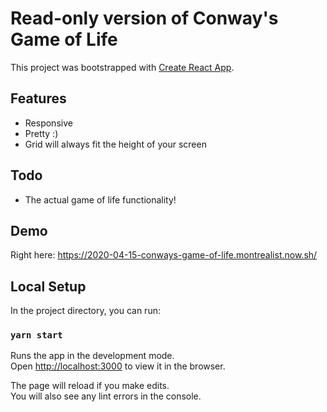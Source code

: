 # Read-only version of Conway's Game of Life

This project was bootstrapped with [Create React App](https://github.com/facebook/create-react-app).

## Features

-   Responsive
-   Pretty :)
-   Grid will always fit the height of your screen

## Todo

-   The actual game of life functionality!

## Demo

Right here: https://2020-04-15-conways-game-of-life.montrealist.now.sh/

## Local Setup

In the project directory, you can run:

### `yarn start`

Runs the app in the development mode.<br />
Open [http://localhost:3000](http://localhost:3000) to view it in the browser.

The page will reload if you make edits.<br />
You will also see any lint errors in the console.

